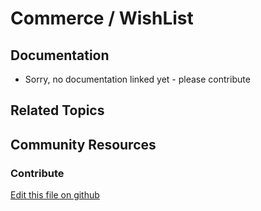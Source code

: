 # Commerce / WishList 

## Documentation

* Sorry, no documentation linked yet - please contribute

## Related Topics

## Community Resources

### Contribute

[Edit this file on github](https://github.com/olafk/controlpanel-documentation-docs/blob/master/md/73en/com_liferay_commerce_wish_list_web_internal_portlet_CommerceWishListPortlet/viewCommerceWishListItems.md)
